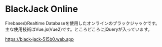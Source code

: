 # BlackJack Online
FirebaseのRealtime Databaseを使用したオンラインのブラックジャックです。<br>
主な使用技術はVue.js(Vue2)です。ところどころにjQueryが入っています。

<https://black-jack-515b0.web.app>
